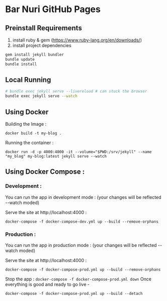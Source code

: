 # Bar Nuri GitHub Pages

## Preinstall Requirements

1. install ruby & gem (https://www.ruby-lang.org/en/downloads/)
2. install project dependencies
```bash
gem install jekyll bundler
bundle update
bundle install
```

## Local Running
```bash
# bundle exec jekyll serve --livereload # can stuck the browser
bundle exec jekyll serve --watch
```

## Using Docker

Building the Image :

`docker build -t my-blog .`

Running the container :

`docker run -d -p 4000:4000 -it --volume="$PWD:/srv/jekyll" --name "my_blog" my-blog:latest jekyll serve --watch`

## Using Docker Compose :

### Development :

You can run the app in development mode : (your changes will be reflected --watch moded)

Serve the site at http://localhost:4000 :

`docker-compose -f docker-compose-dev.yml up --build --remove-orphans`

### Production :

You can run the app in production mode : (your changes will be reflected --watch moded)

Serve the site at http://localhost:4000 :

`docker-compose -f docker-compose-prod.yml up --build --remove-orphans`

Stop the app :
`docker-compose -f docker-compose-prod.yml down`
Once everything is good and ready to go live -

`docker-compose -f docker-compose-prod.yml up --build --detach`
